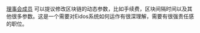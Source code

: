 [理事会成员](introduction/committee) 可以提议修改区块链的动态参数，比如手续费，区块间隔时间以及其他很多参数。这是一个需要对Eidos系统如何运作有很深理解，需要有很强责任感的职位。